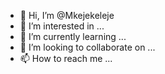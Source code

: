 - 👋 Hi, I’m @Mkejekeleje
- 👀 I’m interested in ...
- 🌱 I’m currently learning ...
- 💞️ I’m looking to collaborate on ...
- 📫 How to reach me ...

<!---
Mkejekeleje/Mkejekeleje is a ✨ special ✨ repository because its `README.md` (this file) appears on your GitHub profile.
You can click the Preview link to take a look at your changes.
--->
